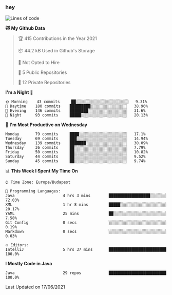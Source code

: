 ### hey

<!--START_SECTION:waka-->
![Lines of code](https://img.shields.io/badge/From%20Hello%20World%20I%27ve%20Written-46673%20lines%20of%20code-blue)

**🐱 My Github Data** 

> 🏆 415 Contributions in the Year 2021
 > 
> 📦 44.2 kB Used in Github's Storage 
 > 
> 🚫 Not Opted to Hire
 > 
> 📜 5 Public Repositories 
 > 
> 🔑 12 Private Repositories  
 > 
**I'm a Night 🦉** 

```text
🌞 Morning    43 commits     ██░░░░░░░░░░░░░░░░░░░░░░░   9.31% 
🌆 Daytime    180 commits    █████████░░░░░░░░░░░░░░░░   38.96% 
🌃 Evening    146 commits    ████████░░░░░░░░░░░░░░░░░   31.6% 
🌙 Night      93 commits     █████░░░░░░░░░░░░░░░░░░░░   20.13%

```
📅 **I'm Most Productive on Wednesday** 

```text
Monday       79 commits     ████░░░░░░░░░░░░░░░░░░░░░   17.1% 
Tuesday      69 commits     ███░░░░░░░░░░░░░░░░░░░░░░   14.94% 
Wednesday    139 commits    ███████░░░░░░░░░░░░░░░░░░   30.09% 
Thursday     36 commits     ██░░░░░░░░░░░░░░░░░░░░░░░   7.79% 
Friday       50 commits     ██░░░░░░░░░░░░░░░░░░░░░░░   10.82% 
Saturday     44 commits     ██░░░░░░░░░░░░░░░░░░░░░░░   9.52% 
Sunday       45 commits     ██░░░░░░░░░░░░░░░░░░░░░░░   9.74%

```


📊 **This Week I Spent My Time On** 

```text
⌚︎ Time Zone: Europe/Budapest

💬 Programming Languages: 
Java                     4 hrs 3 mins        ██████████████████░░░░░░░   72.03% 
XML                      1 hr 8 mins         █████░░░░░░░░░░░░░░░░░░░░   20.17% 
YAML                     25 mins             ██░░░░░░░░░░░░░░░░░░░░░░░   7.58% 
Git Config               0 secs              ░░░░░░░░░░░░░░░░░░░░░░░░░   0.19% 
Markdown                 0 secs              ░░░░░░░░░░░░░░░░░░░░░░░░░   0.03%

🔥 Editors: 
IntelliJ                 5 hrs 37 mins       █████████████████████████   100.0%

```

**I Mostly Code in Java** 

```text
Java                     29 repos            █████████████████████████   100.0%

```



 Last Updated on 17/06/2021
<!--END_SECTION:waka-->
